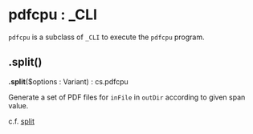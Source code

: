 # pdfcpu : _CLI

`pdfcpu` is a subclass of `_CLI` to execute the `pdfcpu` program. 

## .split() 

**.split**($options : Variant) : cs.pdfcpu

Generate a set of PDF files for `inFile` in `outDir` according to given span value. 

c.f. [split](https://pdfcpu.io/core/split)